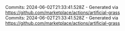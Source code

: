 Commits: 2024-06-02T21:33:41.528Z - Generated via https://github.com/marketplace/actions/artificial-grass
<br>
Commits: 2024-06-02T21:33:41.528Z - Generated via https://github.com/marketplace/actions/artificial-grass
<br>
